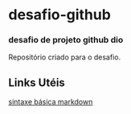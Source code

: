 # desafio-github
### desafio de projeto github dio
Repositório criado para o desafio.

## Links Utéis 
[sintaxe básica markdown](https://www.markdownguide.org/basic-syntax/) 
